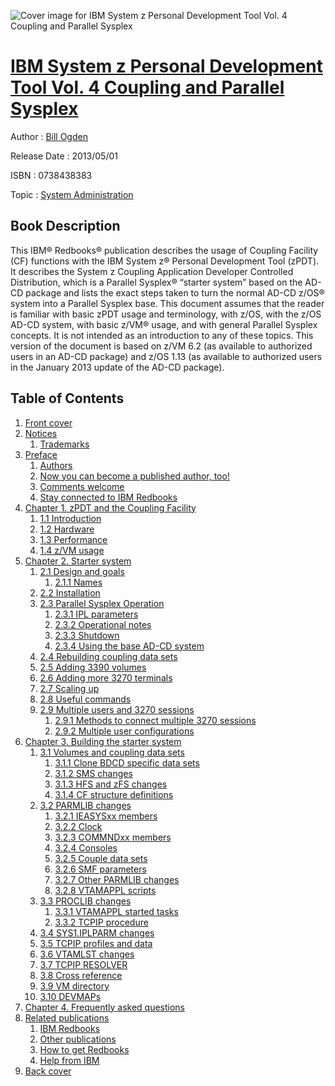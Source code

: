 ![Cover image for IBM System z Personal Development Tool Vol. 4 Coupling and Parallel Sysplex](https://imgdetail.ebookreading.net/cover/cover/system_admin/EB0738438383.jpg)

[IBM System z Personal Development Tool Vol. 4 Coupling and Parallel Sysplex](https://ebookreading.net/view/book/IBM+System+z+Personal+Development+Tool+Vol.+4+Coupling+and+Parallel+Sysplex-EB0738438383_1.html "IBM System z Personal Development Tool Vol. 4 Coupling and Parallel Sysplex")
====================================================================================================================

Author : [Bill Ogden](https://ebookreading.net/search/author/Bill+Ogden)

Release Date : 2013/05/01

ISBN : 0738438383

Topic : [System Administration](https://ebookreading.net/search/category/system-administration)

Book Description
-----------------

This IBM® Redbooks® publication describes the usage of Coupling Facility (CF) functions with the IBM System z® Personal Development Tool (zPDT). It describes the System z Coupling Application Developer Controlled Distribution, which is a Parallel Sysplex® “starter system” based on the AD-CD package and lists the exact steps taken to turn the normal AD-CD z/OS® system into a Parallel Sysplex base.
This document assumes that the reader is familiar with basic zPDT usage and terminology, with z/OS, with the z/OS AD-CD system, with basic z/VM® usage, and with general Parallel Sysplex concepts. It is not intended as an introduction to any of these topics.
This version of the document is based on z/VM 6.2 (as available to authorized users in an AD-CD package) and z/OS 1.13 (as available to authorized users in the January 2013 update of the AD-CD package).
              
Table of Contents
-----------------

1. [Front cover](https://ebookreading.net/view/book/IBM+System+z+Personal+Development+Tool+Vol.+4+Coupling+and+Parallel+Sysplex-EB0738438383_1.html)
1. [Notices](https://ebookreading.net/view/book/IBM+System+z+Personal+Development+Tool+Vol.+4+Coupling+and+Parallel+Sysplex-EB0738438383_3.html)
    1. [Trademarks](https://ebookreading.net/view/book/IBM+System+z+Personal+Development+Tool+Vol.+4+Coupling+and+Parallel+Sysplex-EB0738438383_3.html#ww459879)
1. [Preface](https://ebookreading.net/view/book/IBM+System+z+Personal+Development+Tool+Vol.+4+Coupling+and+Parallel+Sysplex-EB0738438383_4.html)
    1. [Authors](https://ebookreading.net/view/book/IBM+System+z+Personal+Development+Tool+Vol.+4+Coupling+and+Parallel+Sysplex-EB0738438383_4.html#ww784268)
    1. [Now you can become a published author, too!](https://ebookreading.net/view/book/IBM+System+z+Personal+Development+Tool+Vol.+4+Coupling+and+Parallel+Sysplex-EB0738438383_4.html#ww782335)
    1. [Comments welcome](https://ebookreading.net/view/book/IBM+System+z+Personal+Development+Tool+Vol.+4+Coupling+and+Parallel+Sysplex-EB0738438383_4.html#ww775129)
    1. [Stay connected to IBM Redbooks](https://ebookreading.net/view/book/IBM+System+z+Personal+Development+Tool+Vol.+4+Coupling+and+Parallel+Sysplex-EB0738438383_4.html#ww782351)
1. [Chapter 1. zPDT and the Coupling Facility](https://ebookreading.net/view/book/IBM+System+z+Personal+Development+Tool+Vol.+4+Coupling+and+Parallel+Sysplex-EB0738438383_5.html)
    1. [1.1 Introduction](https://ebookreading.net/view/book/IBM+System+z+Personal+Development+Tool+Vol.+4+Coupling+and+Parallel+Sysplex-EB0738438383_5.html#ww460905)
    1. [1.2 Hardware](https://ebookreading.net/view/book/IBM+System+z+Personal+Development+Tool+Vol.+4+Coupling+and+Parallel+Sysplex-EB0738438383_5.html#ww460927)
    1. [1.3 Performance](https://ebookreading.net/view/book/IBM+System+z+Personal+Development+Tool+Vol.+4+Coupling+and+Parallel+Sysplex-EB0738438383_5.html#ww461326)
    1. [1.4 z/VM usage](https://ebookreading.net/view/book/IBM+System+z+Personal+Development+Tool+Vol.+4+Coupling+and+Parallel+Sysplex-EB0738438383_5.html#ww462525)
1. [Chapter 2. Starter system](https://ebookreading.net/view/book/IBM+System+z+Personal+Development+Tool+Vol.+4+Coupling+and+Parallel+Sysplex-EB0738438383_6.html)
    1. [2.1 Design and goals](https://ebookreading.net/view/book/IBM+System+z+Personal+Development+Tool+Vol.+4+Coupling+and+Parallel+Sysplex-EB0738438383_6.html#ww460797)
        1. [2.1.1 Names](https://ebookreading.net/view/book/IBM+System+z+Personal+Development+Tool+Vol.+4+Coupling+and+Parallel+Sysplex-EB0738438383_6.html#ww472040)
    1. [2.2 Installation](https://ebookreading.net/view/book/IBM+System+z+Personal+Development+Tool+Vol.+4+Coupling+and+Parallel+Sysplex-EB0738438383_6.html#ww461192)
    1. [2.3 Parallel Sysplex Operation](https://ebookreading.net/view/book/IBM+System+z+Personal+Development+Tool+Vol.+4+Coupling+and+Parallel+Sysplex-EB0738438383_6.html#ww461233)
        1. [2.3.1 IPL parameters](https://ebookreading.net/view/book/IBM+System+z+Personal+Development+Tool+Vol.+4+Coupling+and+Parallel+Sysplex-EB0738438383_6.html#ww461235)
        1. [2.3.2 Operational notes](https://ebookreading.net/view/book/IBM+System+z+Personal+Development+Tool+Vol.+4+Coupling+and+Parallel+Sysplex-EB0738438383_6.html#ww467266)
        1. [2.3.3 Shutdown](https://ebookreading.net/view/book/IBM+System+z+Personal+Development+Tool+Vol.+4+Coupling+and+Parallel+Sysplex-EB0738438383_6.html#ww461352)
        1. [2.3.4 Using the base AD-CD system](https://ebookreading.net/view/book/IBM+System+z+Personal+Development+Tool+Vol.+4+Coupling+and+Parallel+Sysplex-EB0738438383_6.html#ww467497)
    1. [2.4 Rebuilding coupling data sets](https://ebookreading.net/view/book/IBM+System+z+Personal+Development+Tool+Vol.+4+Coupling+and+Parallel+Sysplex-EB0738438383_6.html#ww461378)
    1. [2.5 Adding 3390 volumes](https://ebookreading.net/view/book/IBM+System+z+Personal+Development+Tool+Vol.+4+Coupling+and+Parallel+Sysplex-EB0738438383_6.html#ww461396)
    1. [2.6 Adding more 3270 terminals](https://ebookreading.net/view/book/IBM+System+z+Personal+Development+Tool+Vol.+4+Coupling+and+Parallel+Sysplex-EB0738438383_6.html#ww461408)
    1. [2.7 Scaling up](https://ebookreading.net/view/book/IBM+System+z+Personal+Development+Tool+Vol.+4+Coupling+and+Parallel+Sysplex-EB0738438383_6.html#ww463546)
    1. [2.8 Useful commands](https://ebookreading.net/view/book/IBM+System+z+Personal+Development+Tool+Vol.+4+Coupling+and+Parallel+Sysplex-EB0738438383_6.html#ww461421)
    1. [2.9 Multiple users and 3270 sessions](https://ebookreading.net/view/book/IBM+System+z+Personal+Development+Tool+Vol.+4+Coupling+and+Parallel+Sysplex-EB0738438383_6.html#ww469448)
        1. [2.9.1 Methods to connect multiple 3270 sessions](https://ebookreading.net/view/book/IBM+System+z+Personal+Development+Tool+Vol.+4+Coupling+and+Parallel+Sysplex-EB0738438383_6.html#ww469463)
        1. [2.9.2 Multiple user configurations](https://ebookreading.net/view/book/IBM+System+z+Personal+Development+Tool+Vol.+4+Coupling+and+Parallel+Sysplex-EB0738438383_6.html#ww469563)
1. [Chapter 3. Building the starter system](https://ebookreading.net/view/book/IBM+System+z+Personal+Development+Tool+Vol.+4+Coupling+and+Parallel+Sysplex-EB0738438383_7.html)
    1. [3.1 Volumes and coupling data sets](https://ebookreading.net/view/book/IBM+System+z+Personal+Development+Tool+Vol.+4+Coupling+and+Parallel+Sysplex-EB0738438383_7.html#ww460797)
        1. [3.1.1 Clone BDCD specific data sets](https://ebookreading.net/view/book/IBM+System+z+Personal+Development+Tool+Vol.+4+Coupling+and+Parallel+Sysplex-EB0738438383_7.html#ww460799)
        1. [3.1.2 SMS changes](https://ebookreading.net/view/book/IBM+System+z+Personal+Development+Tool+Vol.+4+Coupling+and+Parallel+Sysplex-EB0738438383_7.html#ww468322)
        1. [3.1.3 HFS and zFS changes](https://ebookreading.net/view/book/IBM+System+z+Personal+Development+Tool+Vol.+4+Coupling+and+Parallel+Sysplex-EB0738438383_7.html#ww461164)
        1. [3.1.4 CF structure definitions](https://ebookreading.net/view/book/IBM+System+z+Personal+Development+Tool+Vol.+4+Coupling+and+Parallel+Sysplex-EB0738438383_7.html#ww469355)
    1. [3.2 PARMLIB changes](https://ebookreading.net/view/book/IBM+System+z+Personal+Development+Tool+Vol.+4+Coupling+and+Parallel+Sysplex-EB0738438383_7.html#ww461218)
        1. [3.2.1 IEASYSxx members](https://ebookreading.net/view/book/IBM+System+z+Personal+Development+Tool+Vol.+4+Coupling+and+Parallel+Sysplex-EB0738438383_7.html#ww461220)
        1. [3.2.2 Clock](https://ebookreading.net/view/book/IBM+System+z+Personal+Development+Tool+Vol.+4+Coupling+and+Parallel+Sysplex-EB0738438383_7.html#ww461310)
        1. [3.2.3 COMMNDxx members](https://ebookreading.net/view/book/IBM+System+z+Personal+Development+Tool+Vol.+4+Coupling+and+Parallel+Sysplex-EB0738438383_7.html#ww461318)
        1. [3.2.4 Consoles](https://ebookreading.net/view/book/IBM+System+z+Personal+Development+Tool+Vol.+4+Coupling+and+Parallel+Sysplex-EB0738438383_7.html#ww461340)
        1. [3.2.5 Couple data sets](https://ebookreading.net/view/book/IBM+System+z+Personal+Development+Tool+Vol.+4+Coupling+and+Parallel+Sysplex-EB0738438383_7.html#ww461423)
        1. [3.2.6 SMF parameters](https://ebookreading.net/view/book/IBM+System+z+Personal+Development+Tool+Vol.+4+Coupling+and+Parallel+Sysplex-EB0738438383_7.html#ww461450)
        1. [3.2.7 Other PARMLIB changes](https://ebookreading.net/view/book/IBM+System+z+Personal+Development+Tool+Vol.+4+Coupling+and+Parallel+Sysplex-EB0738438383_7.html#ww461483)
        1. [3.2.8 VTAMAPPL scripts](https://ebookreading.net/view/book/IBM+System+z+Personal+Development+Tool+Vol.+4+Coupling+and+Parallel+Sysplex-EB0738438383_7.html#ww461528)
    1. [3.3 PROCLIB changes](https://ebookreading.net/view/book/IBM+System+z+Personal+Development+Tool+Vol.+4+Coupling+and+Parallel+Sysplex-EB0738438383_7.html#ww461612)
        1. [3.3.1 VTAMAPPL started tasks](https://ebookreading.net/view/book/IBM+System+z+Personal+Development+Tool+Vol.+4+Coupling+and+Parallel+Sysplex-EB0738438383_7.html#ww463684)
        1. [3.3.2 TCPIP procedure](https://ebookreading.net/view/book/IBM+System+z+Personal+Development+Tool+Vol.+4+Coupling+and+Parallel+Sysplex-EB0738438383_7.html#ww461647)
    1. [3.4 SYS1.IPLPARM changes](https://ebookreading.net/view/book/IBM+System+z+Personal+Development+Tool+Vol.+4+Coupling+and+Parallel+Sysplex-EB0738438383_7.html#ww461667)
    1. [3.5 TCPIP profiles and data](https://ebookreading.net/view/book/IBM+System+z+Personal+Development+Tool+Vol.+4+Coupling+and+Parallel+Sysplex-EB0738438383_7.html#ww461681)
    1. [3.6 VTAMLST changes](https://ebookreading.net/view/book/IBM+System+z+Personal+Development+Tool+Vol.+4+Coupling+and+Parallel+Sysplex-EB0738438383_7.html#ww461942)
    1. [3.7 TCPIP RESOLVER](https://ebookreading.net/view/book/IBM+System+z+Personal+Development+Tool+Vol.+4+Coupling+and+Parallel+Sysplex-EB0738438383_7.html#ww461996)
    1. [3.8 Cross reference](https://ebookreading.net/view/book/IBM+System+z+Personal+Development+Tool+Vol.+4+Coupling+and+Parallel+Sysplex-EB0738438383_7.html#ww471779)
    1. [3.9 VM directory](https://ebookreading.net/view/book/IBM+System+z+Personal+Development+Tool+Vol.+4+Coupling+and+Parallel+Sysplex-EB0738438383_7.html#ww462295)
    1. [3.10 DEVMAPs](https://ebookreading.net/view/book/IBM+System+z+Personal+Development+Tool+Vol.+4+Coupling+and+Parallel+Sysplex-EB0738438383_7.html#ww462470)
1. [Chapter 4. Frequently asked questions](https://ebookreading.net/view/book/IBM+System+z+Personal+Development+Tool+Vol.+4+Coupling+and+Parallel+Sysplex-EB0738438383_8.html)
1. [Related publications](https://ebookreading.net/view/book/IBM+System+z+Personal+Development+Tool+Vol.+4+Coupling+and+Parallel+Sysplex-EB0738438383_9.html)
    1. [IBM Redbooks](https://ebookreading.net/view/book/IBM+System+z+Personal+Development+Tool+Vol.+4+Coupling+and+Parallel+Sysplex-EB0738438383_9.html#ww454350)
    1. [Other publications](https://ebookreading.net/view/book/IBM+System+z+Personal+Development+Tool+Vol.+4+Coupling+and+Parallel+Sysplex-EB0738438383_9.html#ww455983)
    1. [How to get Redbooks](https://ebookreading.net/view/book/IBM+System+z+Personal+Development+Tool+Vol.+4+Coupling+and+Parallel+Sysplex-EB0738438383_9.html#ww455997)
    1. [Help from IBM](https://ebookreading.net/view/book/IBM+System+z+Personal+Development+Tool+Vol.+4+Coupling+and+Parallel+Sysplex-EB0738438383_9.html#ww456261)
1. [Back cover](https://ebookreading.net/view/book/IBM+System+z+Personal+Development+Tool+Vol.+4+Coupling+and+Parallel+Sysplex-EB0738438383_11.html#ww465861)
